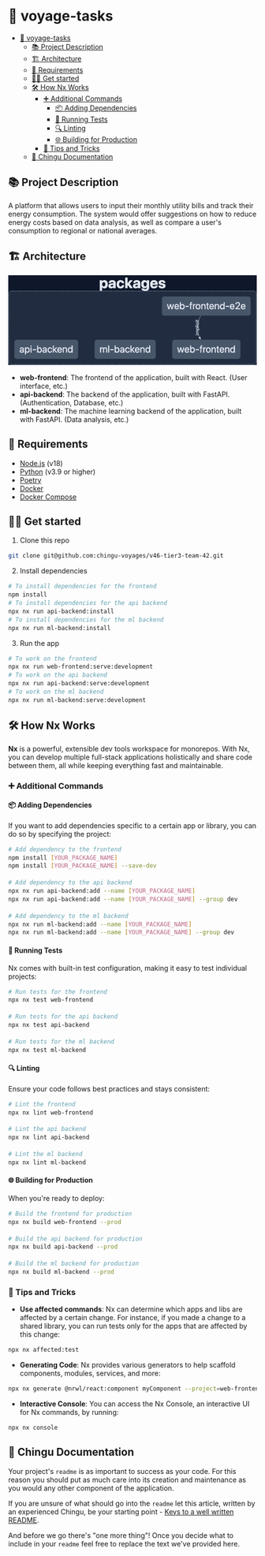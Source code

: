 # 🚀 voyage-tasks

- [🚀 voyage-tasks](#-voyage-tasks)
  - [📚 Project Description](#-project-description)
  - [🏗️ Architecture](#️-architecture)
  - [📝 Requirements](#-requirements)
  - [🏃‍♂️ Get started](#️-get-started)
  - [🛠️ How Nx Works](#️-how-nx-works)
    - [➕ Additional Commands](#-additional-commands)
      - [📦 Adding Dependencies](#-adding-dependencies)
      - [🧪 Running Tests](#-running-tests)
      - [🔍 Linting](#-linting)
      - [🌐 Building for Production](#-building-for-production)
    - [🎩 Tips and Tricks](#-tips-and-tricks)
  - [📖 Chingu Documentation](#-chingu-documentation)


## 📚 Project Description

A platform that allows users to input their monthly utility bills and track their energy consumption. The system would offer suggestions on how to reduce energy costs based on data analysis, as well as compare a user's consumption to regional or national averages.

## 🏗️ Architecture

![Architecture](./docs/img/graph.png)
- **web-frontend**: The frontend of the application, built with React. (User interface, etc.)
- **api-backend**: The backend of the application, built with FastAPI. (Authentication, Database, etc.)
- **ml-backend**: The machine learning backend of the application, built with FastAPI. (Data analysis, etc.)

## 📝 Requirements 

- [Node.js](https://nodejs.org/en/) (v18)
- [Python](https://www.python.org/) (v3.9 or higher)
- [Poetry](https://python-poetry.org/)
- [Docker](https://www.docker.com/)
- [Docker Compose](https://docs.docker.com/compose/)

## 🏃‍♂️ Get started

1. Clone this repo

```bash
git clone git@github.com:chingu-voyages/v46-tier3-team-42.git
```

2. Install dependencies

```bash
# To install dependencies for the frontend
npm install
# To install dependencies for the api backend
npx nx run api-backend:install
# To install dependencies for the ml backend
npx nx run ml-backend:install
```

3. Run the app

```bash
# To work on the frontend
npx nx run web-frontend:serve:development
# To work on the api backend
npx nx run api-backend:serve:development
# To work on the ml backend
npx nx run ml-backend:serve:development
```

## 🛠️ How Nx Works

**Nx** is a powerful, extensible dev tools workspace for monorepos. With Nx, you can develop multiple full-stack applications holistically and share code between them, all while keeping everything fast and maintainable.

### ➕ Additional Commands

#### 📦 Adding Dependencies

If you want to add dependencies specific to a certain app or library, you can do so by specifying the project:

```bash
# Add dependency to the frontend
npm install [YOUR_PACKAGE_NAME]
npm install [YOUR_PACKAGE_NAME] --save-dev

# Add dependency to the api backend
npx nx run api-backend:add --name [YOUR_PACKAGE_NAME]
npx nx run api-backend:add --name [YOUR_PACKAGE_NAME] --group dev

# Add dependency to the ml backend
npx nx run ml-backend:add --name [YOUR_PACKAGE_NAME]
npx nx run ml-backend:add --name [YOUR_PACKAGE_NAME] --group dev
```

#### 🧪 Running Tests

Nx comes with built-in test configuration, making it easy to test individual projects:

```bash
# Run tests for the frontend
npx nx test web-frontend

# Run tests for the api backend
npx nx test api-backend

# Run tests for the ml backend
npx nx test ml-backend
```

#### 🔍 Linting

Ensure your code follows best practices and stays consistent:

```bash
# Lint the frontend
npx nx lint web-frontend

# Lint the api backend
npx nx lint api-backend

# Lint the ml backend
npx nx lint ml-backend
```

#### 🌐 Building for Production

When you're ready to deploy:

```bash
# Build the frontend for production
npx nx build web-frontend --prod

# Build the api backend for production
npx nx build api-backend --prod

# Build the ml backend for production
npx nx build ml-backend --prod
```

### 🎩 Tips and Tricks

- **Use affected commands**: Nx can determine which apps and libs are affected by a certain change. For instance, if you made a change to a shared library, you can run tests only for the apps that are affected by this change:

```bash
npx nx affected:test
```

- **Generating Code**: Nx provides various generators to help scaffold components, modules, services, and more:

```bash
npx nx generate @nrwl/react:component myComponent --project=web-frontend
```

- **Interactive Console**: You can access the Nx Console, an interactive UI for Nx commands, by running:

```bash
npx nx console
```

## 📖 Chingu Documentation

Your project's `readme` is as important to success as your code. For 
this reason you should put as much care into its creation and maintenance
as you would any other component of the application.

If you are unsure of what should go into the `readme` let this article,
written by an experienced Chingu, be your starting point - 
[Keys to a well written README](https://tinyurl.com/yk3wubft).

And before we go there's "one more thing"! Once you decide what to include
in your `readme` feel free to replace the text we've provided here.
